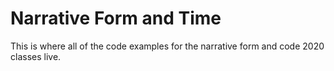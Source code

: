 # Narrative Form and Time

This is where all of the code examples for the narrative form and code 2020 classes live.
